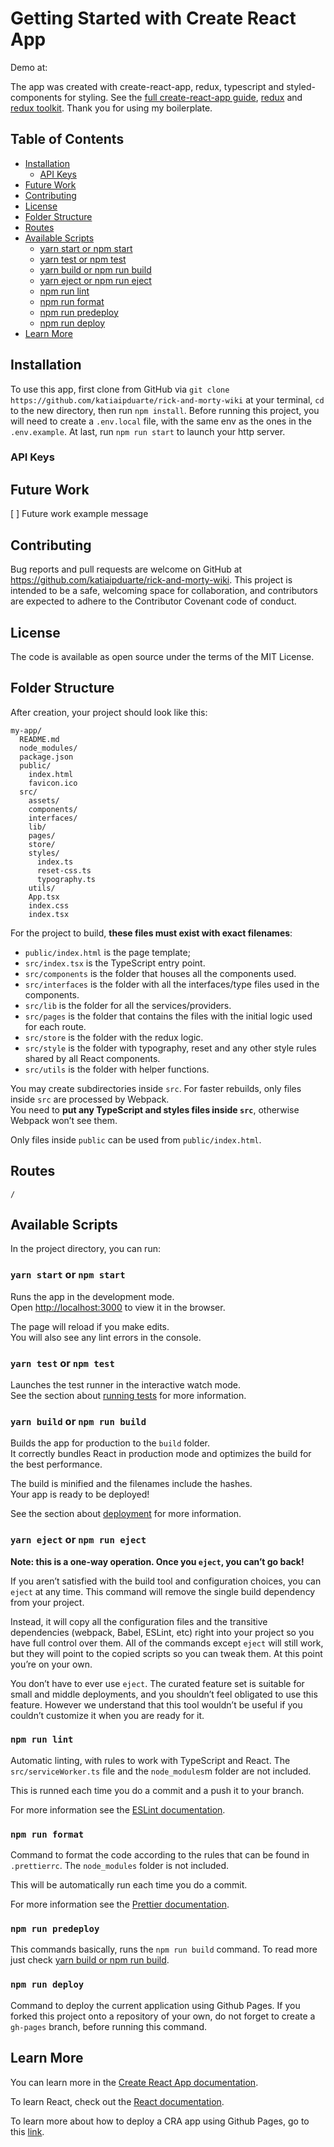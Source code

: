 # Getting Started with Create React App

Demo at:

The app was created with create-react-app, redux, typescript and styled-components for styling. See the [full create-react-app guide](https://github.com/facebook/create-react-app), [redux](https://redux.js.org/) and [redux toolkit](https://redux-toolkit.js.org/). Thank you for using my boilerplate.

## Table of Contents

- [Installation](#installation)
  - [API Keys](#api-keys)
- [Future Work](#future-work)
- [Contributing](#contributing)
- [License](#license)
- [Folder Structure](#folder-structure)
- [Routes](#routes)
- [Available Scripts](#available-scripts)
  - [yarn start or npm start](#yarn-start-or-npm-start)
  - [yarn test or npm test](#yarn-test-or-npm-test)
  - [yarn build or npm run build](#yarn-build-or-npm-run-build)
  - [yarn eject or npm run eject](#yarn-eject-or-npm-run-eject)
  - [npm run lint](#npm-run-lint)
  - [npm run format](#npm-run-format)
  - [npm run predeploy](#npm-run-predeploy)
  - [npm run deploy](#npm-run-deploy)
- [Learn More](#learn-more)

## Installation

To use this app, first clone from GitHub via `git clone https://github.com/katiaipduarte/rick-and-morty-wiki` at your terminal, `cd` to the new directory, then run `npm install`. Before running this project, you will need to create a `.env.local` file, with the same env as the ones in the `.env.example`. At last, run `npm run start` to launch your http server.

### API Keys

## Future Work

[ ] Future work example message <br>

## Contributing

Bug reports and pull requests are welcome on GitHub at https://github.com/katiaipduarte/rick-and-morty-wiki. This project is intended to be a safe, welcoming space for collaboration, and contributors are expected to adhere to the Contributor Covenant code of conduct.

## License

The code is available as open source under the terms of the MIT License.

## Folder Structure

After creation, your project should look like this:

```
my-app/
  README.md
  node_modules/
  package.json
  public/
    index.html
    favicon.ico
  src/
    assets/
    components/
    interfaces/
    lib/
    pages/
    store/
    styles/
      index.ts
      reset-css.ts
      typography.ts
    utils/
    App.tsx
    index.css
    index.tsx
```

For the project to build, **these files must exist with exact filenames**:

- `public/index.html` is the page template;
- `src/index.tsx` is the TypeScript entry point.
- `src/components` is the folder that houses all the components used.
- `src/interfaces` is the folder with all the interfaces/type files used in the components.
- `src/lib` is the folder for all the services/providers.
- `src/pages` is the folder that contains the files with the initial logic used for each route.
- `src/store` is the folder with the redux logic.
- `src/style` is the folder with typography, reset and any other style rules shared by all React components.
- `src/utils` is the folder with helper functions.

You may create subdirectories inside `src`. For faster rebuilds, only files inside `src` are processed by Webpack.<br>
You need to **put any TypeScript and styles files inside `src`**, otherwise Webpack won’t see them.

Only files inside `public` can be used from `public/index.html`.<br>

## Routes

```
/
```

## Available Scripts

In the project directory, you can run:

### `yarn start` or `npm start`

Runs the app in the development mode.<br />
Open [http://localhost:3000](http://localhost:3000) to view it in the browser.

The page will reload if you make edits.<br />
You will also see any lint errors in the console.

### `yarn test` or `npm test`

Launches the test runner in the interactive watch mode.<br />
See the section about [running tests](https://facebook.github.io/create-react-app/docs/running-tests) for more information.

### `yarn build` or `npm run build`

Builds the app for production to the `build` folder.<br />
It correctly bundles React in production mode and optimizes the build for the best performance.

The build is minified and the filenames include the hashes.<br />
Your app is ready to be deployed!

See the section about [deployment](https://facebook.github.io/create-react-app/docs/deployment) for more information.

### `yarn eject` or `npm run eject`

**Note: this is a one-way operation. Once you `eject`, you can’t go back!**

If you aren’t satisfied with the build tool and configuration choices, you can `eject` at any time. This command will remove the single build dependency from your project.

Instead, it will copy all the configuration files and the transitive dependencies (webpack, Babel, ESLint, etc) right into your project so you have full control over them. All of the commands except `eject` will still work, but they will point to the copied scripts so you can tweak them. At this point you’re on your own.

You don’t have to ever use `eject`. The curated feature set is suitable for small and middle deployments, and you shouldn’t feel obligated to use this feature. However we understand that this tool wouldn’t be useful if you couldn’t customize it when you are ready for it.

### `npm run lint`

Automatic linting, with rules to work with TypeScript and React. The `src/serviceWorker.ts` file and the `node_modules`m folder are not included.

This is runned each time you do a commit and a push it to your branch.

For more information see the [ESLint documentation](https://eslint.org/).

### `npm run format`

Command to format the code according to the rules that can be found in `.prettierrc`. The `node_modules` folder is not included.

This will be automatically run each time you do a commit.

For more information see the [Prettier documentation](https://prettier.io/).

### `npm run predeploy`

This commands basically, runs the `npm run build` command. To read more just check [yarn build or npm run build](#yarn-build-or-npm-run-build).

### `npm run deploy`

Command to deploy the current application using Github Pages. If you forked this project onto a repository of your own, do not forget to create a `gh-pages` branch, before running this command.

## Learn More

You can learn more in the [Create React App documentation](https://facebook.github.io/create-react-app/docs/getting-started).

To learn React, check out the [React documentation](https://reactjs.org/).

To learn more about how to deploy a CRA app using Github Pages, go to this [link](https://create-react-app.dev/docs/deployment/#github-pages-https-pagesgithubcom).
